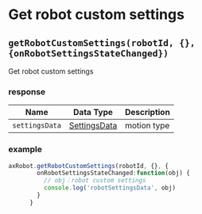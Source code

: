 # Get robot custom settings

## `getRobotCustomSettings(robotId, {}, {onRobotSettingsStateChanged})`

Get robot custom settings

### response

| Name | Data Type | Description |
| ------ | --------------------------------- | -------- |
| `settingsData` | [SettingsData](../../../Define/Define-SettingsData) | motion type |

### example

```typescript
axRobot.getRobotCustomSettings(robotId, {}, {
        onRobotSettingsStateChanged:function(obj) {
          // obj：robot custom settings
          console.log('robotSettingsData', obj)
        }
      }
```


